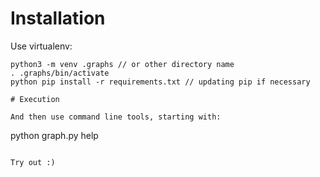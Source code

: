 # Installation

Use virtualenv:
~~~
python3 -m venv .graphs // or other directory name
. .graphs/bin/activate
python pip install -r requirements.txt // updating pip if necessary

# Execution

And then use command line tools, starting with:
~~~
python graph.py help
~~~

Try out :)
